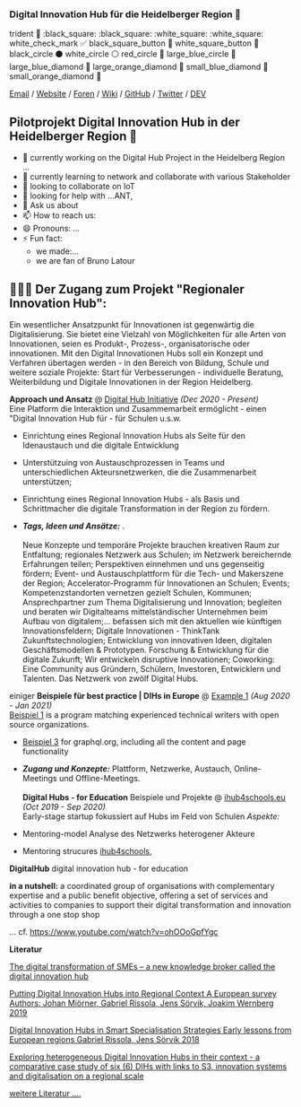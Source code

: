 ### Digital Innovation Hub für die Heidelberger Region 👋


trident :trident:	:black_square: :black_square:	:white_square: :white_square:
white_check_mark :white_check_mark:	black_square_button :black_square_button:	white_square_button :white_square_button:
black_circle :black_circle:	white_circle :white_circle:	red_circle :red_circle:
large_blue_circle :large_blue_circle:	large_blue_diamond :large_blue_diamond:	large_orange_diamond :large_orange_diamond:
small_blue_diamond :small_blue_diamond:	small_orange_diamond :small_orange_diamond:



[Email](mailto:martin.kaspar@ib.de) / [Website](https://ib-freiwilligendienste.de/job/1045/) / [Foren](https://github.com/fsj-digital/DigitalHub/discussions) / [Wiki](https://github.com/fsj-digital/DigitalHub/wiki) / [GitHub](https://github.com/fsj-digital) / [Twitter](https://twitter.com/digital__hubs) / [DEV](https://dev.to/wpfan2099)


## Pilotprojekt Digital Innovation Hub in der  Heidelberger Region 👋

- 🔭  currently working on the Digital Hub Project in the Heidelberg Region ...  
- 🌱  currently learning to network and collaborate with various Stakeholder
- 👯  looking to collaborate on IoT
- 🤔  looking for help with ...ANT, 
- 💬 Ask us about 
- 📫 How to reach us:
- 😄 Pronouns: ...
- ⚡ Fun fact: 
  - we made:...
  - we are fan of Bruno Latour 


## 👩🏼‍💻 Der Zugang zum Projekt "Regionaler Innovation Hub":

Ein wesentlicher Ansatzpunkt für Innovationen ist gegenwärtig die Digitalisierung. Sie bietet eine Vielzahl von Möglichkeiten für alle Arten von Innovationen, seien es Produkt-, Prozess-, organisatorische oder innovationen. Mit den Digital Innovationen Hubs soll ein Konzept und Verfahren übertagen werden - in den Bereich von Bildung, Schule und weitere soziale Projekte:  Start für Verbesserungen -  individuelle Beratung, Weiterbildung und Digitale Innovationen in der Region Heidelberg.


**Approach und Ansatz** @ [Digital Hub Initiative](https://www.youtube.com/watch?v=XdL7hKwE-UM&t=15s) _(Dec 2020 - Present)_ <br>
Eine Platform die Interaktion und Zusammemarbeit ermöglicht - einen "Digital Innovation Hub für - für Schulen u.s.w. 

 - Einrichtung eines Regional Innovation Hubs als Seite für den Idenaustauch und die digitale Entwicklung 
 - Unterstützuing von Austauschprozessen in Teams und unterschiedlichen Akteursnetzwerken, die die Zusammenarbeit unterstützen;
 - Einrichtung eines Regional Innovation Hubs - als Basis und Schrittmacher die digitale Transformation in der Region zu fördern. 
 
 - **_Tags, Ideen und Ansätze:_** .
<br><br>
Neue Konzepte und temporäre Projekte brauchen kreativen Raum zur Entfaltung; 
regionales Netzwerk aus Schulen;
im Netzwerk bereichernde Erfahrungen teilen; 
Perspektiven einnehmen und uns gegenseitig fördern; 
Event- und Austauschplattform für die Tech- und Makerszene der Region;
Accelerator-Programm für Innovationen an Schulen;
Events;
Kompetenzstandorten vernetzen gezielt Schulen, Kommunen;
Ansprechpartner zum Thema Digitalisierung und Innovation; 
begleiten und beraten wir Digitalteams mittelständischer Unternehmen beim Aufbau von digitalem;...
befassen sich mit den aktuellen wie künftigen Innovationsfeldern;
Digitale Innovationen - ThinkTank Zukunftstechnologien;
Entwicklung von innovativen Ideen, digitalen Geschäftsmodellen & Prototypen. Forschung & Entwicklung für die digitale Zukunft; 
Wir entwickeln disruptive Innovationen;
Coworking: Eine Community aus Gründern, Schülern, Investoren, Entwicklern und Talenten. Das Netzwerk von zwölf Digital Hubs.

einiger **Beispiele für best practice | DIHs in Europe** @ [Example 1](https://foundation.graphql.org/) _(Aug 2020 - Jan 2021)_ <br>
[Beispiel 1](https://developers.google.com/season-of-docs/docs/participants) is a program matching experienced technical writers with open source organizations.
  -  [Beispiel 3](https://graphql.org/faq/) for graphql.org, including all the content and page functionality

  - **_Zugang und Konzepte:_** Plattform, Netzwerke, Austauch, Online-Meetings und Offline-Meetings.
<br><br>
**Digital Hubs - for Education** Beispiele und Projekte  @ [ihub4schools.eu](https://www.ihub4schools.eu) _(Oct 2019 - Sep 2020)_ <br>
Early-stage startup fokussiert auf Hubs im Feld von Schulen 
*Aspekte:* 

  - Mentoring-model  [](https://www.ihub4schools.eu) Analyse des Netzwerks heterogener Akteure 
  - Mentoring strucures  [ihub4schools]([https://github.com/meeshkan/unmock-js](https://www.ihub4schools.eu)), 

**DigitalHub**
digital innovation hub - for education


**in a nutshell:** a coordinated group of organisations with complementary expertise and a public benefit objective, offering a set of services and activities to companies to support their digital transformation and innovation through a one stop shop

... cf. https://www.youtube.com/watch?v=ohOOoGpfYgc

 **Literatur**

[The digital transformation of SMEs – a new knowledge broker called the digital innovation hub](https://www.researchgate.net/publication/342131261_The_digital_transformation_of_SMEs_-a_new_knowledge_broker_called_the_digital_innovation_hub "Named link title")

[Putting Digital Innovation Hubs into Regional Context A European survey Authors: Johan Miörner, Gabriel Rissola, Jens Sörvik, Joakim  Wernberg 2019](https://publications.jrc.ec.europa.eu/repository/bitstream/JRC117910/jrc117910_dihs_survey_jrc_report_pubsy_online.pdf "Named link title")

[Digital Innovation Hubs in Smart Specialisation Strategies Early lessons from European regions Gabriel Rissola, Jens Sörvik 2018](https://www.researchgate.net/publication/328530001_Digital_Innovation_Hubs_in_Smart_Specialisation_Strategies "Named link title")

[Exploring heterogeneous Digital Innovation Hubs in their context - a comparative case study of six (6) DIHs with links to S3, innovation systems and digitalisation on a regional scale](https://www.researchgate.net/publication/336115378_Exploring_heterogeneous_Digital_Innovation_Hubs_in_their_context_-_a_comparative_case_study_of_six_6_DIHs_with_links_to_S3_innovation_systems_and_digitalisation_on_a_regional_scale "Named link title")

[weitere Literatur ....](https://wiki.openstreetmap.org/wiki/User:Tagtheworld/_Digital_Hubs: "Named link title")

